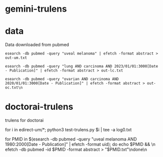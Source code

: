 # gemini-trulens


# data

Data downloaded from pubmed

```
esearch -db pubmed -query "uveal melanoma" | efetch -format abstract > out-um.txt

esearch -db pubmed -query "lung AND carcinoma AND 2023/01/01:3000[Date - Publication]" | efetch -format abstract > out-lc.txt

esearch -db pubmed -query "ovarian AND carcinoma AND 2020/01/01:3000[Date - Publication]" | efetch -format abstract > out-oc.txt\n
```

# doctorai-trulens
trulens for doctorai

for i in edirect-um/*; python3 test-trulens.py $i | tee -a log0.txt



for PMID in $(esearch -db pubmed -query "uveal melanoma AND 1980:2000[Date - Publication]" | efetch -format uid); do echo $PMID && \n    efetch -db pubmed -id $PMID -format abstract > "$PMID.txt"\ndone\n


